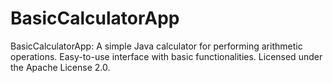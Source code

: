 # BasicCalculatorApp
BasicCalculatorApp: A simple Java calculator for performing arithmetic operations. Easy-to-use interface with basic functionalities. Licensed under the Apache License 2.0.
